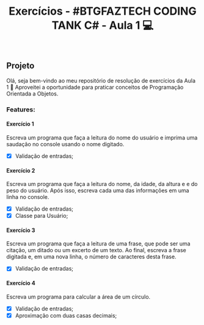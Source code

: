 <h1 align="center"> Exercícios - #BTGFAZTECH CODING TANK C# - Aula 1 💻 </h1><br>

## Projeto
Olá, seja bem-vindo ao meu repositório de resolução de exercícios da Aula 1 💙
Aproveitei a oportunidade para praticar conceitos de Programação Orientada a Objetos.

### Features:
#### Exercício 1
Escreva um programa que faça a leitura do nome do usuário e imprima uma saudação no 
console usando o nome digitado.
- [x] Validação de entradas;

#### Exercício 2
Escreva um programa que faça a leitura do nome, da idade, da altura e e do peso do usuário. 
Após isso, escreva cada uma das informações em uma linha no console.
- [x] Validação de entradas;
- [x] Classe para Usuário;

#### Exercício 3
Escreva um programa que faça a leitura de uma frase, que pode ser uma citação, um ditado 
ou um excerto de um texto. Ao final, escreva a frase digitada e, em uma nova linha, o número 
de caracteres desta frase.
- [x] Validação de entradas;

#### Exercício 4
Escreva um programa para calcular a área de um círculo.
- [x] Validação de entradas;
- [x] Aproximação com duas casas decimais;
